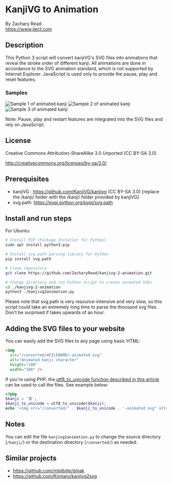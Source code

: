 
# KanjiVG to Animation

By Zachary Read  
https://www.jlect.com

## Description

This Python 3 script will convert kanjiVG's SVG files into animations that reveal the stroke order of different kanji. All animations are done in accordance to the SVG animation standard, which is not supported by Internet Explorer. JavaScript is used only to provide the pause, play and reset features.

### Samples

![Sample 1 of animated kanji](examples/0589c-jlect.svg?raw=true "Sample 1 of animated kanji") 
![Sample 2 of animated kanji](examples/05766-jlect.svg?raw=true "Sample 2 of animated kanji") 
![Sample 3 of animated kanji](examples/05678-jlect.svg?raw=true "Sample 3 of animated kanji")

Note: Pause, play and restart features are integrated into the SVG files and rely on JavaScript.

## License
Creative Commons Attribution-ShareAlike 3.0 Unported (CC BY-SA 3.0)

http://creativecommons.org/licenses/by-sa/3.0/

## Prerequisites

* kanjiVG :  https://github.com/KanjiVG/kanjivg (CC BY-SA 3.0) [replace the /kanji/ folder with the /kanji/ folder provided by kanjiVG]
* svg.path:  https://pypi.python.org/pypi/svg.path

## Install and run steps

For Ubuntu:
```sh
# Install PIP (Package Installer for Python)
sudo apt install python3-pip

# Install svg.path parsing library for Python
pip install svg.path

# Clone repository
git clone https://github.com/ZacharyRead/kanjivg-2-animation.git

# Change directory and run Python script to create animated SVGs
cd ./kanjivg-2-animation
python3 ./kanjivg2animation.py
```

Please note that svg.path is very resource-intensive and very slow, so this script could take an extremely long time to parse the thousand svg files. Don't be surprised if takes upwards of an hour.

## Adding the SVG files to your website

You can easily add the SVG files to any page using basic HTML:

```html
<img
  src="/converted/<FILENAME>-animated.svg"
  alt="Animated kanji character"
  height="100"
  width="100" />
```

If you're using PHP, the [utf8_to_unicode function described in this article](http://web.archive.org/web/20130414004049/http://www.randomchaos.com/documents/?source=php_and_unicode) can be used to call the files. See example below:

```php
<?php
$kanji = '食';
$kanji_to_unicode = utf8_to_unicode($kanji);
echo '<img src="/converted/' . $kanji_to_unicode . '-animated.svg" alt="Animated kanji character" height="100" width="100" />';
```

## Notes

You can edit the file `kanjivg2animation.py` to change the source directory (`/kanji/`) or the destination directory (`/converted/`) as needed.

## Similar projects

* https://github.com/mbilbille/dmak
* https://github.com/Kimtaro/kanjivg2svg
